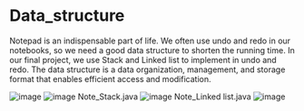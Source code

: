 # Data_structure
Notepad is an indispensable part of life. We often use undo and redo in our notebooks, so we need a good data structure to shorten the running time. In our final project, we use Stack and Linked list to implement in undo and redo. The data structure is a data organization, management, and storage format that enables efficient access and modification.

![image](https://user-images.githubusercontent.com/62172612/205430307-fc23439a-7207-4a40-aead-a3f95b10a8cb.png)
![image](https://user-images.githubusercontent.com/62172612/205430322-825ca27d-b95c-4a1d-a564-dd49e7b61de3.png)
Note_Stack.java
![image](https://user-images.githubusercontent.com/62172612/205430325-058490ed-5cbe-4143-829b-d62e1592518e.png)
Note_Linked list.java
![image](https://user-images.githubusercontent.com/62172612/205430329-6498b03d-6c6b-4190-9c44-583765002218.png)
